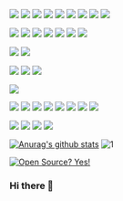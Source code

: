 <p float="left">
  <!--HTML--><img src="https://img.shields.io/badge/html5%20-%23E34F26.svg?&style=for-the-badge&logo=html5&logoColor=white"/>
  <!--CSS--><img src="https://img.shields.io/badge/css3%20-%231572B6.svg?&style=for-the-badge&logo=css3&logoColor=white"/>
  <!--SASS--><img src="https://img.shields.io/badge/SASS%20-hotpink.svg?&style=for-the-badge&logo=SASS&logoColor=white"/>
  <!--MArkdown--><img src="https://img.shields.io/badge/markdown-%23000000.svg?&style=for-the-badge&logo=markdown&logoColor=white"/>
  <!--JS--><img src="https://img.shields.io/badge/javascript%20-%23323330.svg?&style=for-the-badge&logo=javascript&logoColor=%23F7DF1E"/>
  <!--NodeJS--><img src="https://img.shields.io/badge/node.js%20-%2343853D.svg?&style=for-the-badge&logo=node.js&logoColor=white"/>
  <!--Boot--><img src="https://img.shields.io/badge/bootstrap%20-%23563D7C.svg?&style=for-the-badge&logo=bootstrap&logoColor=white"/>
  <!--Material--><img src="https://img.shields.io/badge/material%20ui%20-%230081CB.svg?&style=for-the-badge&logo=material-ui&logoColor=white"/>
  <!--Jquery--><img src="https://img.shields.io/badge/jquery%20-%230769AD.svg?&style=for-the-badge&logo=jquery&logoColor=white"/>
</p>
<p float="left">
  <!--Shell--><img src="https://img.shields.io/badge/shell_script%20-%23121011.svg?&style=for-the-badge&logo=gnu-bash&logoColor=white"/>
  <!--Python--><img src="https://img.shields.io/badge/python%20-%2314354C.svg?&style=for-the-badge&logo=python&logoColor=white"/>
  <!--C#--><img src="https://img.shields.io/badge/c%23%20-%23239120.svg?&style=for-the-badge&logo=c-sharp&logoColor=white"/>
  <!--Kotlin--><img src="https://img.shields.io/badge/kotlin-%230095D5.svg?&style=for-the-badge&logo=kotlin&logoColor=white"/>
  <!--GO--><img src="https://img.shields.io/badge/go-%2300ADD8.svg?&style=for-the-badge&logo=go&logoColor=white"/>
  <!--C--><img src="https://img.shields.io/badge/c%20-%2300599C.svg?&style=for-the-badge&logo=c&logoColor=white"/>
  <!--Cpp--><img src="https://img.shields.io/badge/c++%20-%2300599C.svg?&style=for-the-badge&logo=c%2B%2B&ogoColor=white"/>
</p>
<p float="left">
  <!--Nginx--><img src="https://img.shields.io/badge/nginx%20-%23009639.svg?&style=for-the-badge&logo=nginx&logoColor=white"/>
  <!--Apache--><img src="https://img.shields.io/badge/apache%20-%23D42029.svg?&style=for-the-badge&logo=apache&logoColor=white"/>
</p>
<p float="left">
  <!--Jenkins--><img src="https://img.shields.io/badge/jenkins%20-%232C5263.svg?&style=for-the-badge&logo=jenkins&logoColor=white"/>
  <!--CIRCLECI--><img src="https://img.shields.io/badge/CIRCLECI%20-%23161616.svg?&style=for-the-badge&logo=circleci&logoColor=white"/>
  <!--TravisCI--><img src="https://img.shields.io/badge/travisci%20-%232B2F33.svg?&style=for-the-badge&logo=travis&logoColor=white"/>
</p>
  <!--docker--><img src="https://img.shields.io/badge/docker%20-%230db7ed.svg?&style=for-the-badge&logo=docker&logoColor=white"/>
<p float="left">
  <!--Keras--><img src="https://img.shields.io/badge/Keras%20-%23D00000.svg?&style=for-the-badge&logo=Keras&logoColor=white"/>
  <!--TensorFlow--><img src="https://img.shields.io/badge/TensorFlow%20-%23FF6F00.svg?&style=for-the-badge&logo=TensorFlow&logoColor=white" />
  <!--PyTorch--><img src="https://img.shields.io/badge/PyTorch%20-%23EE4C2C.svg?&style=for-the-badge&logo=PyTorch&logoColor=white" />
  <!--Django--><img src="https://img.shields.io/badge/django%20-%23092E20.svg?&style=for-the-badge&logo=django&logoColor=white"/>
  <!--Flask--><img src="https://img.shields.io/badge/flask%20-%23000.svg?&style=for-the-badge&logo=flask&logoColor=white"/>
  <!--Vue--><img src="https://img.shields.io/badge/vuejs%20-%2335495e.svg?&style=for-the-badge&logo=vue.js&logoColor=%234FC08D"/>
  <!--pandas--><img src="https://img.shields.io/badge/pandas%20-%23150458.svg?&style=for-the-badge&logo=pandas&logoColor=white" />
  <!--numpy--><img src="https://img.shields.io/badge/numpy%20-%23013243.svg?&style=for-the-badge&logo=numpy&logoColor=white" />
</p>
<p float="left">
  <!--sqlite--><img src ="https://img.shields.io/badge/sqlite-%2307405e.svg?&style=for-the-badge&logo=sqlite&logoColor=white"/>
  <!--MongoDB--><img src ="https://img.shields.io/badge/MongoDB-%234ea94b.svg?&style=for-the-badge&logo=mongodb&logoColor=white"/>
  <!--postgres--><img src ="https://img.shields.io/badge/postgres-%23316192.svg?&style=for-the-badge&logo=postgresql&logoColor=white"/>
  <!--mysql--><img src="https://img.shields.io/badge/mysql-%2300f.svg?&style=for-the-badge&logo=mysql&logoColor=white"/>
</p>

[![Anurag's github stats](https://github-readme-stats.vercel.app/api?username=Naereen&theme=blue-green)](https://github.com/anuraghazra/github-readme-stats)
![1](https://github-readme-stats.vercel.app/api/top-langs/?username=Naereen&theme=blue-green)

[![Open Source? Yes!](https://badgen.net/badge/Open%20Source%20%3F/Yes%21/blue?icon=github)](https://github.com/Naereen/badges/)
### Hi there 👋

<!--
**cyberyard/cyberyard** is a ✨ _special_ ✨ repository because its `README.md` (this file) appears on your GitHub profile.

Here are some ideas to get you started:

- 🔭 I’m currently working on ...
- 🌱 I’m currently learning ...
- 👯 I’m looking to collaborate on ...
- 🤔 I’m looking for help with ...
- 💬 Ask me about ...
- 📫 How to reach me: ...
- 😄 Pronouns: ...
- ⚡ Fun fact: ...
-->
